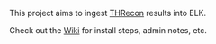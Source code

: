 This project aims to ingest [THRecon](https://github.com/TonyPhipps/THRecon) results into ELK.

Check out the [Wiki](https://github.com/TonyPhipps/THRecon-Elasticstack/wiki) for install steps, admin notes, etc.
